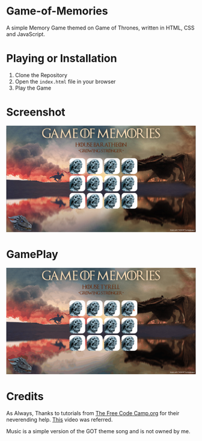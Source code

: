# Game-of-Memories
A simple Memory Game themed on Game of Thrones, written in HTML, CSS and JavaScript.

# Playing or Installation
1. Clone the Repository
2. Open the `index.html` file in your browser
3. Play the Game

# Screenshot
![](screenshot.png)

# GamePlay
<img src="game-of-memories.gif" width = "1080">

# Credits
As Always, Thanks to tutorials from [The Free Code Camp.org](https://www.youtube.com/@freecodecamp) for their neverending help.
[This](https://www.youtube.com/watch?v=ec8vSKJuZTk&list=PLVzJm6SiAms8ghmF98T7bCiM7oAfA3uTW&index=13&t=5442s) video was referred. 

Music is a simple version of the GOT theme song and is not owned by me.
